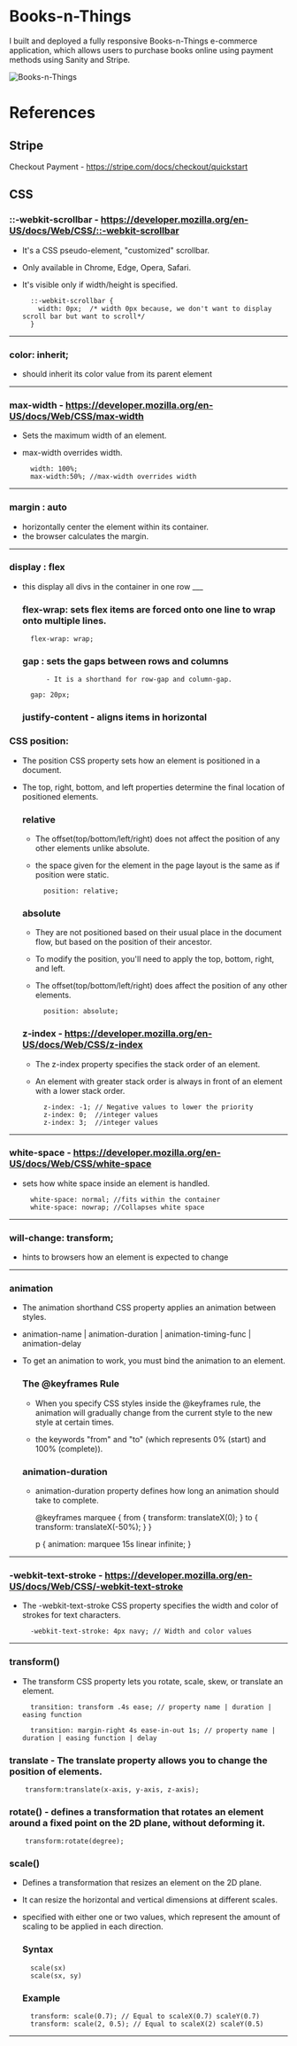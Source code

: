 # Books-n-Things

I built and deployed a fully responsive Books-n-Things e-commerce application, which allows users to purchase books online using payment methods using Sanity and Stripe.

![Books-n-Things](https://user-images.githubusercontent.com/34181144/235346423-f63bd2ae-622d-4194-9e87-4247bf695674.gif)

# References

## Stripe

Checkout Payment - https://stripe.com/docs/checkout/quickstart

## CSS

### ::-webkit-scrollbar - https://developer.mozilla.org/en-US/docs/Web/CSS/::-webkit-scrollbar

- It's a CSS pseudo-element, "customized" scrollbar.
- Only available in Chrome, Edge, Opera, Safari.
- It's visible only if width/height is specified.


		::-webkit-scrollbar {
		  width: 0px;  /* width 0px because, we don't want to display scroll bar but want to scroll*/
		}

---

### color: inherit; 

- should inherit its color value from its parent element

---

### max-width - https://developer.mozilla.org/en-US/docs/Web/CSS/max-width

- Sets the maximum width of an element.
- max-width overrides width.


		width: 100%; 
		max-width:50%; //max-width overrides width
	
---

### margin : auto

- horizontally center the element within its container.
- the browser calculates the margin.

---

### display : flex

- this display all divs in the container in one row ___

	### flex-wrap: sets flex items are forced onto one line to wrap onto multiple lines.
		
		flex-wrap: wrap;
	
	### gap : sets the gaps between rows and columns
			- It is a shorthand for row-gap and column-gap.
		
		gap: 20px;

	### justify-content - aligns items in horizontal

### CSS position:

- The position CSS property sets how an element is positioned in a document. 
- The top, right, bottom, and left properties determine the final location of positioned elements.

	### relative
	- The offset(top/bottom/left/right) does not affect the position of any other elements unlike absolute.
	- the space given for the element in the page layout is the same as if position were static.
	
	
			position: relative;
	
	
	### absolute
	- They are not positioned based on their usual place in the document flow, but based on the position of their ancestor.
    - To modify the position, you'll need to apply the top, bottom, right, and left.
	- The offset(top/bottom/left/right) does affect the position of any other elements.
	
	
			position: absolute;
			
	### z-index  - https://developer.mozilla.org/en-US/docs/Web/CSS/z-index
	- The z-index property specifies the stack order of an element.
	- An element with greater stack order is always in front of an element with a lower stack order.
	
			z-index: -1; // Negative values to lower the priority
			z-index: 0;  //integer values
			z-index: 3;  //integer values
	
---
### white-space - https://developer.mozilla.org/en-US/docs/Web/CSS/white-space

- sets how white space inside an element is handled.
	
		white-space: normal; //fits within the container
		white-space: nowrap; //Collapses white space 

---	
### will-change: transform;

- hints to browsers how an element is expected to change

---
### animation

- The animation shorthand CSS property applies an animation between styles.
- animation-name | animation-duration | animation-timing-func | animation-delay
- To get an animation to work, you must bind the animation to an element.

	### The @keyframes Rule
	
	- When you specify CSS styles inside the @keyframes rule, the animation will gradually change from the current style to    the new style at certain times.
	
	- the keywords "from" and "to" (which represents 0% (start) and 100% (complete)).

	
	### animation-duration
	
	- animation-duration property defines how long an animation should take to complete.
	
		@keyframes marquee {
		  from { transform: translateX(0); }
		  to { transform: translateX(-50%); }
		}

		p
		{
			animation: marquee 15s linear infinite;
		}
---

### -webkit-text-stroke - https://developer.mozilla.org/en-US/docs/Web/CSS/-webkit-text-stroke

- The -webkit-text-stroke CSS property specifies the width and color of strokes for text characters.

		
		-webkit-text-stroke: 4px navy; // Width and color values
		
---

### transform()


- The transform CSS property lets you rotate, scale, skew, or translate an element.

		transition: transform .4s ease; // property name | duration | easing function

		transition: margin-right 4s ease-in-out 1s; // property name | duration | easing function | delay


### translate - The translate property allows you to change the position of elements.

        transform:translate(x-axis, y-axis, z-axis);


### rotate() - defines a transformation that rotates an element around a fixed point on the 2D plane, without deforming it.

        transform:rotate(degree);
			 
### scale() 
	
- Defines a transformation that resizes an element on the 2D plane.
- It can resize the horizontal and vertical dimensions at different scales.
- specified with either one or two values, which represent the amount of scaling to be applied in each direction.

	### Syntax
		scale(sx)
		scale(sx, sy)
		
	### Example
		
		transform: scale(0.7); // Equal to scaleX(0.7) scaleY(0.7)
		transform: scale(2, 0.5); // Equal to scaleX(2) scaleY(0.5)
---		
		



